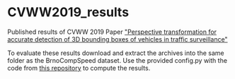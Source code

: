 # CVWW2019_results
Published results of CVWW 2019 Paper ["Perspective transformation for accurate detection of 3D bounding boxes of vehicles in traffic surveillance"](http://diglib.tugraz.at/download.php?id=5c5941d91c84c&location=browse)

To evaluate these results download and extract the archives into the same folder as the BrnoCompSpeed dataset. Use the provided config.py with the code from [this repository](https://github.com/JakubSochor/BrnoCompSpeed) to compute the results.
